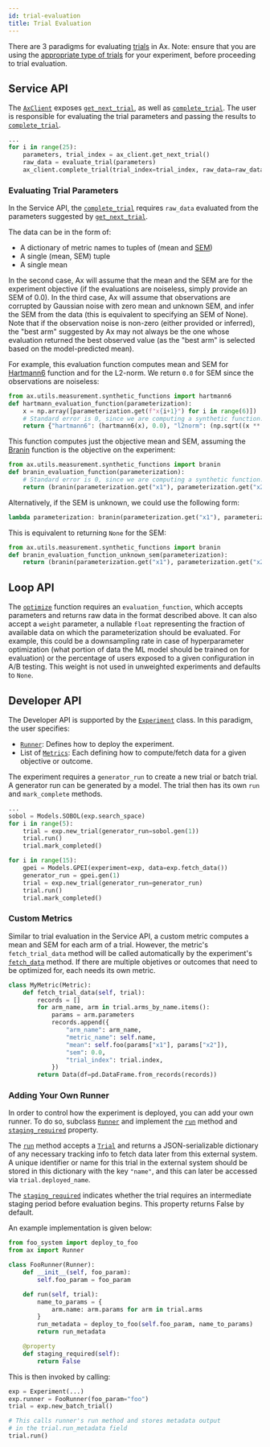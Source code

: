 ```yaml
---
id: trial-evaluation
title: Trial Evaluation
---
```


There are 3 paradigms for evaluating [trials](glossary.md#trial) in Ax.
Note: ensure that you are using the [appropriate type of trials](core.md#trial-vs-batched-trial) for your experiment, before proceeding to trial evaluation.

## Service API
The [```AxClient```](/api/service.html#module-ax.service.ax_client) exposes [```get_next_trial```](/api/service.html#ax.service.ax_client.AxClient.get_next_trial), as well as [```complete_trial```](/api/service.html#ax.service.ax_client.AxClient.complete_trial).  The user is responsible for evaluating the trial parameters and passing the results to [```complete_trial```](/api/service.html#ax.service.ax_client.AxClient.complete_trial).

```python
...
for i in range(25):
    parameters, trial_index = ax_client.get_next_trial()
    raw_data = evaluate_trial(parameters)
    ax_client.complete_trial(trial_index=trial_index, raw_data=raw_data)
```

### Evaluating Trial Parameters

In the Service API, the [```complete_trial```](/api/service.html#ax.service.ax_client.AxClient.complete_trial) requires `raw_data` evaluated from the parameters suggested by [```get_next_trial```](/api/service.html#ax.service.ax_client.AxClient.get_next_trial).

The data can be in the form of:
- A dictionary of metric names to tuples of (mean and [SEM](glossary.md#sem))
- A single (mean, SEM) tuple
- A single mean

In the second case, Ax will assume that the mean and the SEM are for the experiment objective (if the evaluations are noiseless, simply provide an SEM of 0.0). In the third case, Ax will assume that observations are corrupted by Gaussian noise with zero mean and unknown SEM, and infer the SEM from the data (this is equivalent to specifying an SEM of None). Note that if the observation noise is non-zero (either provided or inferred), the "best arm" suggested by Ax may not always be the one whose evaluation returned the best observed value (as the "best arm" is selected based on the model-predicted mean).

For example, this evaluation function computes mean and SEM for [Hartmann6](https://www.sfu.ca/~ssurjano/hart6.html) function and for the L2-norm. We return `0.0` for SEM since the observations are noiseless:

```python
from ax.utils.measurement.synthetic_functions import hartmann6
def hartmann_evaluation_function(parameterization):
    x = np.array([parameterization.get(f"x{i+1}") for i in range(6)])
    # Standard error is 0, since we are computing a synthetic function.
    return {"hartmann6": (hartmann6(x), 0.0), "l2norm": (np.sqrt((x ** 2).sum()), 0.0)}
```

This function computes just the objective mean and SEM, assuming the [Branin](https://www.sfu.ca/~ssurjano/branin.html) function is the objective on the experiment:

```python
from ax.utils.measurement.synthetic_functions import branin
def branin_evaluation_function(parameterization):
    # Standard error is 0, since we are computing a synthetic function.
    return (branin(parameterization.get("x1"), parameterization.get("x2")), 0.0)
```

Alternatively, if the SEM is unknown, we could use the following form:

```python
lambda parameterization: branin(parameterization.get("x1"), parameterization.get("x2"))
```

This is equivalent to returning `None` for the SEM:

```python
from ax.utils.measurement.synthetic_functions import branin
def branin_evaluation_function_unknown_sem(parameterization):
    return (branin(parameterization.get("x1"), parameterization.get("x2")), None)
```

## Loop API
The [```optimize```](/api/service.html#ax.service.managed_loop.optimize) function requires an `evaluation_function`, which accepts parameters and returns raw data in the format described above.
It can also accept a `weight` parameter, a nullable `float` representing the fraction of available data on which the parameterization should be evaluated. For example, this could be a downsampling rate in case of hyperparameter optimization (what portion of data the ML model should be trained on for evaluation) or the percentage of users exposed to a given configuration in A/B testing. This weight is not used in unweighted experiments and defaults to `None`.

## Developer API

The Developer API is supported by the [```Experiment```](/api/core.html#module-ax.core.experiment) class. In this paradigm, the user specifies:
  * [`Runner`](../api/core.html#ax.core.runner.Runner): Defines how to deploy the experiment.
  * List of [`Metrics`](../api/core.html#ax.core.metric.Metric): Each defining how to compute/fetch data for a given objective or outcome.

The experiment requires a `generator_run` to create a new trial or batch trial.  A generator run can be generated by a model.  The trial then has its own `run` and `mark_complete` methods.
```python
...
sobol = Models.SOBOL(exp.search_space)
for i in range(5):
    trial = exp.new_trial(generator_run=sobol.gen(1))
    trial.run()
    trial.mark_completed()

for i in range(15):
    gpei = Models.GPEI(experiment=exp, data=exp.fetch_data())
    generator_run = gpei.gen(1)
    trial = exp.new_trial(generator_run=generator_run)
    trial.run()
    trial.mark_completed()
```

### Custom Metrics

Similar to trial evaluation in the Service API, a custom metric computes a mean and SEM for each arm of a trial.  However, the metric's `fetch_trial_data` method will be called automatically by the experiment's [```fetch_data```](/api/core.html#ax.core.base_trial.BaseTrial.fetch_data) method.  If there are multiple objetives or outcomes that need to be optimized for, each needs its own metric.

```python
class MyMetric(Metric):
    def fetch_trial_data(self, trial):
        records = []
        for arm_name, arm in trial.arms_by_name.items():
            params = arm.parameters
            records.append({
                "arm_name": arm_name,
                "metric_name": self.name,
                "mean": self.foo(params["x1"], params["x2"]),
                "sem": 0.0,
                "trial_index": trial.index,
            })
        return Data(df=pd.DataFrame.from_records(records))
```

### Adding Your Own Runner

In order to control how the experiment is deployed, you can add your own runner. To do so, subclass [`Runner`](../api/core.html#ax.core.runner.Runner) and implement the [`run`](../api/core.html#ax.core.runner.Runner.run) method and [`staging_required`](../api/core.html#ax.core.runner.Runner.staging_required) property.

The [`run`](../api/core.html#ax.core.runner.Runner.run) method accepts a [`Trial`](../api/core.html#ax.core.trial.Trial) and returns a JSON-serializable dictionary of any necessary tracking info to fetch data later from this external system. A unique identifier or name for this trial in the external system should be stored in this dictionary with the key `"name"`, and this can later be accessed via `trial.deployed_name`.

The [`staging_required`](../api/core.html#ax.core.runner.Runner.staging_required) indicates whether the trial requires an intermediate staging period before evaluation begins. This property returns False by default.

An example implementation is given below:

```python
from foo_system import deploy_to_foo
from ax import Runner

class FooRunner(Runner):
    def __init__(self, foo_param):
        self.foo_param = foo_param

    def run(self, trial):
        name_to_params = {
            arm.name: arm.params for arm in trial.arms
        }
        run_metadata = deploy_to_foo(self.foo_param, name_to_params)
        return run_metadata

    @property
    def staging_required(self):
        return False
```

This is then invoked by calling:

```python
exp = Experiment(...)
exp.runner = FooRunner(foo_param="foo")
trial = exp.new_batch_trial()

# This calls runner's run method and stores metadata output
# in the trial.run_metadata field
trial.run()
```

